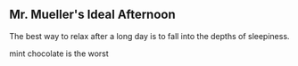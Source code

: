 ## Mr. Mueller's Ideal Afternoon

The best way to relax after a long day is to fall into the depths of sleepiness.

mint chocolate is the worst


